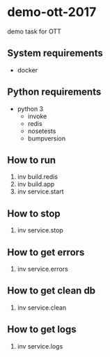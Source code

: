 # demo-ott-2017
demo task for OTT

## System requirements
- docker

## Python requirements
- python 3
  - invoke
  - redis
  - nosetests
  - bumpversion

## How to run
1) inv build.redis
2) inv build.app
3) inv service.start

## How to stop
1) inv service.stop

## How to get errors
1) inv service.errors

## How to get clean db
1) inv service.clean

## How to get logs
1) inv service.logs
